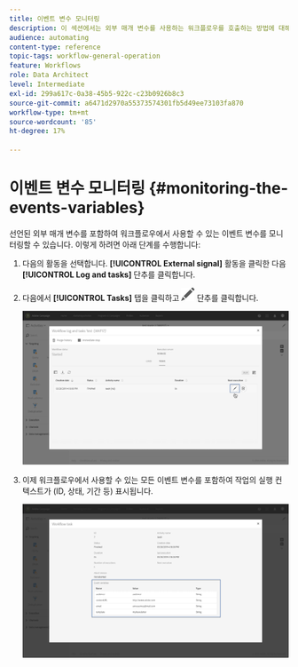 ```yaml
---
title: 이벤트 변수 모니터링
description: 이 섹션에서는 외부 매개 변수를 사용하는 워크플로우를 호출하는 방법에 대해 자세히 설명합니다.
audience: automating
content-type: reference
topic-tags: workflow-general-operation
feature: Workflows
role: Data Architect
level: Intermediate
exl-id: 299a617c-0a38-45b5-922c-c23b0926b8c3
source-git-commit: a6471d2970a55373574301fb5d49ee73103fa870
workflow-type: tm+mt
source-wordcount: '85'
ht-degree: 17%

---
```


# 이벤트 변수 모니터링 {#monitoring-the-events-variables}

선언된 외부 매개 변수를 포함하여 워크플로우에서 사용할 수 있는 이벤트 변수를 모니터링할 수 있습니다. 이렇게 하려면 아래 단계를 수행합니다:

1. 다음의 활동을 선택합니다. **[!UICONTROL External signal]** 활동을 클릭한 다음 **[!UICONTROL Log and tasks]** 단추를 클릭합니다.
1. 다음에서 **[!UICONTROL Tasks]** 탭을 클릭하고 ![](assets/edit_darkgrey-24px.png) 단추를 클릭합니다.

   ![](assets/extsignal_monitoring_2.png)

1. 이제 워크플로우에서 사용할 수 있는 모든 이벤트 변수를 포함하여 작업의 실행 컨텍스트가 (ID, 상태, 기간 등) 표시됩니다.

   ![](assets/extsignal_monitoring_3.png)
